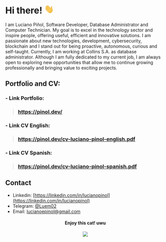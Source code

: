 # Hi there! <img href='#' src='./assets/Hi.gif' width='30'/>

<!-- About me -->

I am Luciano Piñol, Software Developer, Database Administrator and Computer Technician. My goal is to excel in the technology sector and inspire people, offering useful, efficient and innovative solutions. I am passionate about new technologies, development, cybersecurity, blockchain and I stand out for being proactive, autonomous, curious and self-taught. Currently, I am working at Collins S.A. as database administrator. Although I am fully dedicated to my current job, I am always open to exploring new opportunities that allow me to continue growing professionally and bringing value to exciting projects.

<!-- Visit my Portfolio -->

## Portfolio and CV:

### - Link Portfolio:

> ### https://pinol.dev/

### - Link CV English:

> ### https://pinol.dev/cv-luciano-pinol-english.pdf

### - Link CV Spanish:

> ### https://pinol.dev/cv-luciano-pinol-spanish.pdf

<!-- Contact -->

## Contact

- Linkedin: [https://linkedin.com/in/lucianopinol](https://linkedin.com/in/lucianopinol)
- Telegram: [@Luem02](https://t.me/luem02)
- Email: lucianoepinol@gmail.com

<!-- Kitty moment -->
<div flex-direction='column' align='center'>
<h4>Enjoy this cat! uwu</h4>
<img src='https://camo.githubusercontent.com/9370a5fdafeaf099cd9008d1703619c97ef43e608e342ec673c6669aec62293d/68747470733a2f2f692e696d6775722e636f6d2f4e79677a6945642e676966' width='200'/>
</div>
